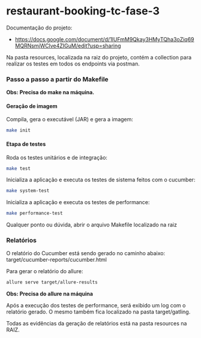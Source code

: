 # restaurant-booking-tc-fase-3

Documentação do projeto:
- https://docs.google.com/document/d/1lUFmM9Qkay3HMyTQha3oZiq69MQRNsmjWClve4ZIGuM/edit?usp=sharing

Na pasta resources, localizada na raiz do projeto, contém a collection para realizar os testes em todos os endpoints via postman.

### Passo a passo a partir do Makefile
<b>Obs: Precisa do make na máquina.</b>

#### Geração de imagem
Compila, gera o executável (JAR) e gera a imagem:
```sh
make init
```

#### Etapa de testes
Roda os testes unitários e de integração:
```sh
make test
```

Inicializa a aplicação e executa os testes de sistema feitos com o cucumber:
```sh
make system-test
```

Inicializa a aplicação e executa os testes de performance:
```sh
make performance-test
```

<p>Qualquer ponto ou dúvida, abrir o arquivo Makefile localizado na raiz</p>

### Relatórios
<p>O relatório do Cucumber está sendo gerado no caminho abaixo: <br/>
target/cucumber-reports/cucumber.html</p>

Para gerar o relatório do allure: <br/> 
```sh
allure serve target/allure-results
```
<b>Obs: Precisa do allure na máquina</b>

<p>Após a execução dos testes de performance, será exibido um log com o relatório gerado. 
O mesmo também fica localizado na pasta target/gatling.</p>

<p>Todas as evidências da geração de relatórios está na pasta resources na RAIZ.</p>
